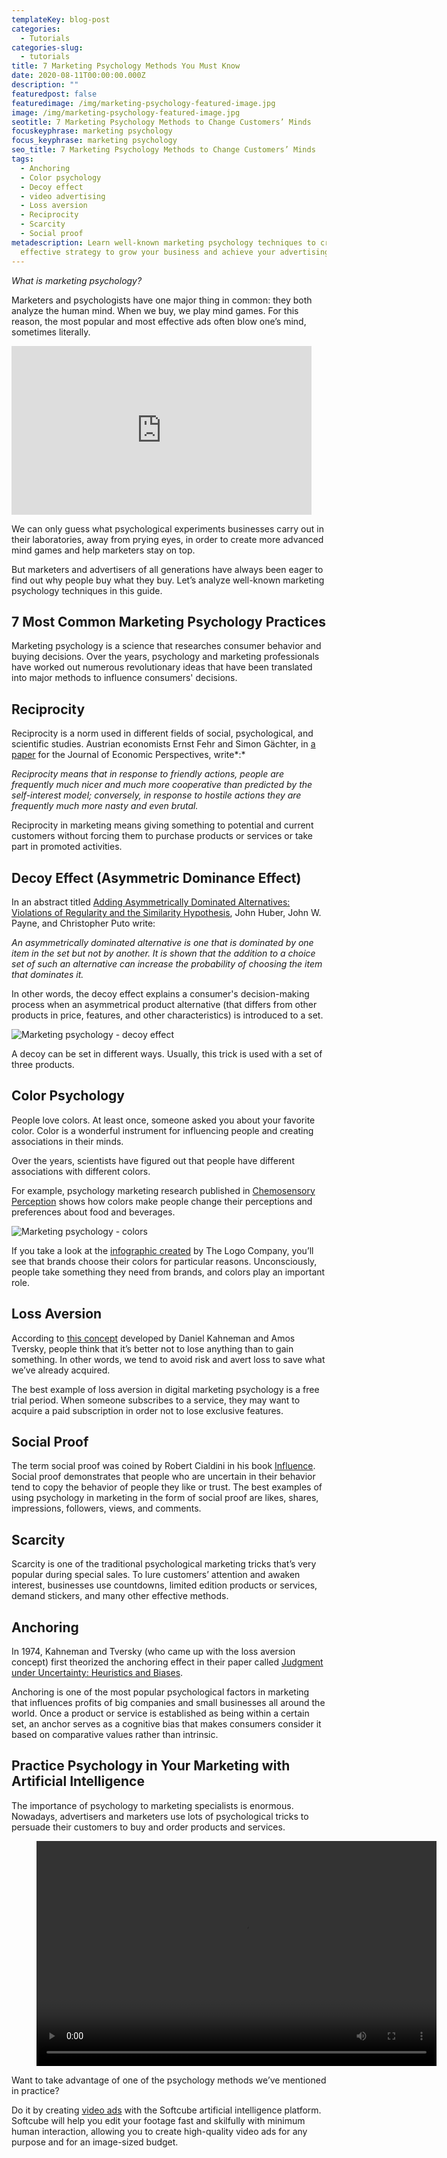 ```yaml
---
templateKey: blog-post
categories:
  - Tutorials
categories-slug:
  - tutorials
title: 7 Marketing Psychology Methods You Must Know
date: 2020-08-11T00:00:00.000Z
description: ""
featuredpost: false
featuredimage: /img/marketing-psychology-featured-image.jpg
image: /img/marketing-psychology-featured-image.jpg
seotitle: 7 Marketing Psychology Methods to Change Customers’ Minds
focuskeyphrase: marketing psychology
focus_keyphrase: marketing psychology
seo_title: 7 Marketing Psychology Methods to Change Customers’ Minds
tags:
  - Anchoring
  - Color psychology
  - Decoy effect
  - video advertising
  - Loss aversion
  - Reciprocity
  - Scarcity
  - Social proof
metadescription: Learn well-known marketing psychology techniques to create an
  effective strategy to grow your business and achieve your advertising goals.
---
```

<!--StartFragment-->

*What is marketing psychology?* 

Marketers and psychologists have one major thing in common: they both analyze the human mind. When we buy, we play mind games. For this reason, the most popular and most effective ads often blow one’s mind, sometimes literally.

<div class="blog-iframe"><iframe loading="lazy" src="https://giphy.com/embed/b8kHKZq3YFfnq" width="480" height="270" frameBorder="0" class="giphy-embed" allowFullScreen></iframe></div>

We can only guess what psychological experiments businesses carry out in their laboratories, away from prying eyes, in order to create more advanced mind games and help marketers stay on top. 

But marketers and advertisers of all generations have always been eager to find out why people buy what they buy. Let’s analyze well-known marketing psychology techniques in this guide.

## 7 Most Common Marketing Psychology Practices

Marketing psychology is a science that researches consumer behavior and buying decisions. Over the years, psychology and marketing professionals have worked out numerous revolutionary ideas that have been translated into major methods to influence consumers' decisions.

## Reciprocity

Reciprocity is a norm used in different fields of social, psychological, and scientific studies. Austrian economists Ernst Fehr and Simon Gächter, in [a paper](https://www.aeaweb.org/articles?id=10.1257/jep.14.3.159) for the Journal of Economic Perspectives, write*:*

*Reciprocity means that in response to friendly actions, people are frequently much nicer and much more cooperative than predicted by the self-interest model; conversely, in response to hostile actions they are frequently much more nasty and even brutal.*

Reciprocity in marketing means giving something to potential and current customers without forcing them to purchase products or services or take part in promoted activities.

## Decoy Effect (Asymmetric Dominance Effect)

In an abstract titled [Adding Asymmetrically Dominated Alternatives: Violations of Regularity and the Similarity Hypothesis](https://academic.oup.com/jcr/article-abstract/9/1/90/1839380), John Huber, John W. Payne, and Christopher Puto write:

*An asymmetrically dominated alternative is one that is dominated by one item in the set but not by another. It is shown that the addition to a choice set of such an alternative can increase the probability of choosing the item that dominates it.*

In other words, the decoy effect explains a consumer's decision-making process when an asymmetrical product alternative (that differs from other products in price, features, and other characteristics) is introduced to a set.

![Marketing psychology - decoy effect](/img/marketing-psychology-decoy-effect.jpg)

A decoy can be set in different ways. Usually, this trick is used with a set of three products.

## Color Psychology

People love colors. At least once, someone asked you about your favorite color. Color is a wonderful instrument for influencing people and creating associations in their minds. 

Over the years, scientists have figured out that people have different associations with different colors.

For example, psychology marketing research published in [Chemosensory Perception](https://link.springer.com/article/10.1007/s12078-009-9046-4) shows how colors make people change their perceptions and preferences about food and beverages.

![Marketing psychology - colors](/img/marketing-psychology-colors-1024x897.jpg)

If you take a look at the [infographic created](https://thelogocompany.net/blog/infographics/psychology-color-logo-design/) by The Logo Company, you’ll see that brands choose their colors for particular reasons. Unconsciously, people take something they need from brands, and colors play an important role.

## Loss Aversion

According to [this concept](https://www.jstor.org/stable/1914185) developed by Daniel Kahneman and Amos Tversky, people think that it’s better not to lose anything than to gain something. In other words, we tend to avoid risk and avert loss to save what we’ve already acquired. 

The best example of loss aversion in digital marketing psychology is a free trial period. When someone subscribes to a service, they may want to acquire a paid subscription in order not to lose exclusive features.

## Social Proof

The term social proof was coined by Robert Cialdini in his book [Influence](https://www.amazon.com/Influence-Psychology-Persuasion-Robert-Cialdini/dp/006124189X). Social proof demonstrates that people who are uncertain in their behavior tend to copy the behavior of people they like or trust. The best examples of using psychology in marketing in the form of social proof are likes, shares, impressions, followers, views, and comments.

## Scarcity

Scarcity is one of the traditional psychological marketing tricks that’s very popular during special sales. To lure customers’ attention and awaken interest, businesses use countdowns, limited edition products or services, demand stickers, and many other effective methods.

## Anchoring

In 1974, Kahneman and Tversky (who came up with the loss aversion concept) first theorized the anchoring effect in their paper called [Judgment under Uncertainty: Heuristics and Biases](https://science.sciencemag.org/content/185/4157/1124).

Anchoring is one of the most popular psychological factors in marketing that influences profits of big companies and small businesses all around the world. Once a product or service is established as being within a certain set, an anchor serves as a cognitive bias that makes consumers consider it based on comparative values rather than intrinsic. 

## Practice Psychology in Your Marketing with Artificial Intelligence

The importance of psychology to marketing specialists is enormous. Nowadays, advertisers and marketers use lots of psychological tricks to persuade their customers to buy and order products and services.

<figure class="wp-block-video aligncenter"><video controls autoplay="autoplay" loop="loop" width="640" height="360"src="https://video.softcube.com/media/27c40ff5f7bd62126167ad55e0b84c5c.mp4"></video></figure>

Want to take advantage of one of the psychology methods we’ve mentioned in practice?

Do it by creating [video ads](https://softcube.com/) with the Softcube artificial intelligence platform. Softcube will help you edit your footage fast and skilfully with minimum human interaction, allowing you to create high-quality video ads for any purpose and for an image-sized budget.

<style>
@media screen and (max-width: 780px){
  iframe {
    height: inherit !important;
  }
}
</style>